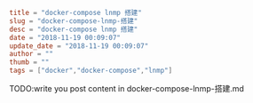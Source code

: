 ```toml
title = "docker-compose lnmp 搭建"
slug = "docker-compose-lnmp-搭建"
desc = "docker-compose lnmp 搭建"
date = "2018-11-19 00:09:07"
update_date = "2018-11-19 00:09:07"
author = ""
thumb = ""
tags = ["docker","docker-compose","lnmp"]
```

TODO:write you post content in docker-compose-lnmp-搭建.md